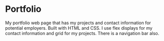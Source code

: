 # Portfolio
My portfolio web page that has my projects and contact information for potential employers. Built with HTML and CSS. I use flex displays for my contact information and grid for my projects. There is a navigation bar also.
